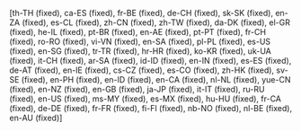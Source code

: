 [th-TH (fixed), ca-ES (fixed), fr-BE (fixed), de-CH (fixed), sk-SK (fixed), en-ZA (fixed), es-CL (fixed), zh-CN (fixed), zh-TW (fixed), da-DK (fixed), el-GR (fixed), he-IL (fixed), pt-BR (fixed), en-AE (fixed), pt-PT (fixed), fr-CH (fixed), ro-RO (fixed), vi-VN (fixed), en-SA (fixed), pl-PL (fixed), es-US (fixed), en-SG (fixed), tr-TR (fixed), hr-HR (fixed), ko-KR (fixed), uk-UA (fixed), it-CH (fixed), ar-SA (fixed), id-ID (fixed), en-IN (fixed), es-ES (fixed), de-AT (fixed), en-IE (fixed), cs-CZ (fixed), es-CO (fixed), zh-HK (fixed), sv-SE (fixed), en-PH (fixed), en-ID (fixed), en-CA (fixed), nl-NL (fixed), yue-CN (fixed), en-NZ (fixed), en-GB (fixed), ja-JP (fixed), it-IT (fixed), ru-RU (fixed), en-US (fixed), ms-MY (fixed), es-MX (fixed), hu-HU (fixed), fr-CA (fixed), de-DE (fixed), fr-FR (fixed), fi-FI (fixed), nb-NO (fixed), nl-BE (fixed), en-AU (fixed)]
